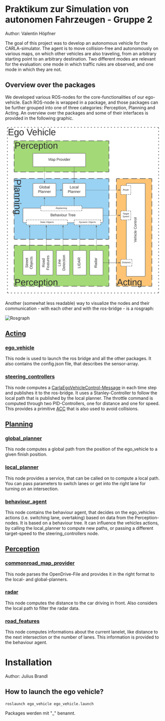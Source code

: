 # Praktikum zur Simulation von autonomen Fahrzeugen - Gruppe 2
Author: Valentin Höpfner

The goal of this project was to develop an autonomous vehicle for the CARLA-simulator. The agent is to move collision-free and autonomously on various maps, on which other vehicles are also traveling, from an arbitrary starting point to an arbitrary destination. Two different modes are relevant for the evaluation: one mode in which traffic rules are observed, and one mode in which they are not. 

## Overview over the packages
We developed various ROS-nodes for the core-functionalities of our ego-vehicle. Each ROS-node is wrapped in a package, and those packages can be further grouped into one of three categories: Perception, Planning and Acting. An overview over the packages and some of their interfaces is provided in the following graphic.

![Overview over the packages](documentation/package_overview.svg)

Another (somewhat less readable) way to visualize the nodes and their communication - with each other and with the ros-bridge - is a rosgraph:

![Rosgraph]()


## [Acting](Acting)

### [ego_vehicle](Acting/ego_vehicle)
This node is used to launch the ros bridge and all the other packages. It also contains the config.json file, that describes the sensor-array.

### [steering_controllers](Acting/steering_controllers)
This node computes a [CarlaEgoVehicleControl-Message](https://github.com/carla-simulator/ros-carla-msgs/blob/master/msg/CarlaEgoVehicleControl.msg) in each time step and publishes it to the ros-bridge. It uses a Stanley-Controller to follow the local path that is published by the local planner. The throttle command is computed through two PID-Controllers, one for distance and one for speed. This provides a primitive [ACC](https://en.wikipedia.org/wiki/Adaptive_cruise_control) that is also used to avoid collisions. 

## [Planning](Planning)

### [global_planner](Planning/global_planner)
This node computes a global path from the position of the ego_vehicle to a given finish position. 

### [local_planner](Planning/local_planner)
This node provides a service, that can be called on to compute a local path. You can pass parameters to switch lanes or get into the right lane for turning on an intersection.

### [behaviour_agent](Planning/behaviour_agent)
This node contains the behaviour agent, that decides on the ego_vehicles actions (i.e. switching lane, overtaking) based on data from the Perception-nodes. It is based on a behaviour tree. It can influence the vehicles actions, by calling the local_planner to compute new paths, or passing a different target-speed to the steering_controllers node. 

## [Perception](Perception)

### [commonroad_map_provider](Perception/commonroad_map_provider)
This node parses the OpenDrive-File and provides it in the right format to the local- and global-planners.

### [radar](Perception/radar)
This node computes the distance to the car driving in front. Also considers the local path to filter the radar data. 

### [road_features](Perception/road_features)
This node computes informations about the current lanelet, like distance to the next intersection or the number of lanes. This information is provided to the behaviour agent. 



# Installation
Author: Julius Brandl

## How to launch the ego vehicle?
```shell
roslaunch ego_vehicle ego_vehicle.launch
```
Packages werden mit "_" benannt.